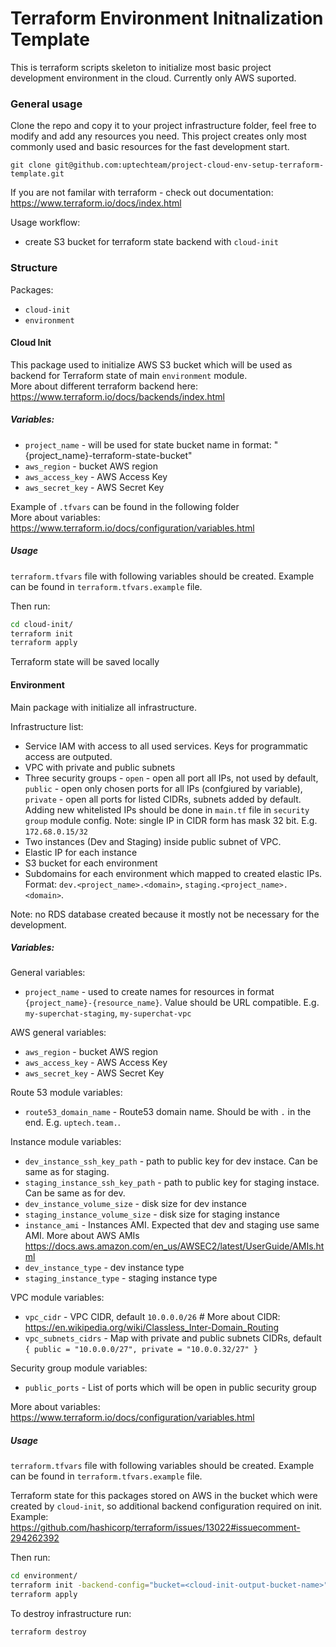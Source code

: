 # Terraform Environment Initnalization Template

This is terraform scripts skeleton to initialize most basic project development environment in the cloud. Currently only AWS suported.

### General usage

Clone the repo and copy it to your project infrastructure folder, feel free to modify and add any resources you need. This project creates only most commonly used and basic resources for the fast development start.

```
git clone git@github.com:uptechteam/project-cloud-env-setup-terraform-template.git
```

If you are not familar with terraform - check out documentation: https://www.terraform.io/docs/index.html  

Usage workflow:

 - create S3 bucket for terraform state backend with `cloud-init`


### Structure

Packages:

 - `cloud-init`
 - `environment`

#### Cloud Init

This package used to initialize AWS S3 bucket which will be used as backend for Terraform state of main `environment` module.  
More about different terraform backend here: https://www.terraform.io/docs/backends/index.html

##### Variables:

 - `project_name` - will be used for state bucket name in format: "{project_name}-terraform-state-bucket"
 - `aws_region` - bucket AWS region
 - `aws_access_key` - AWS Access Key
 - `aws_secret_key` - AWS Secret Key

Example of `.tfvars` can be found in the following folder  
More about variables: https://www.terraform.io/docs/configuration/variables.html

##### Usage

`terraform.tfvars` file with following variables should be created. Example can be found in `terraform.tfvars.example` file.  

Then run:
```bash
cd cloud-init/
terraform init
terraform apply
```

Terraform state will be saved locally


#### Environment

Main package with initialize all infrastructure.

Infrastructure list:

 - Service IAM with access to all used services. Keys for programmatic access are outputed. 
 - VPC with private and public subnets
 - Three security groups - `open` - open all port all IPs, not used by default,
 `public` - open only chosen ports for all IPs (confgiured by variable), 
 `private` - open all ports for listed CIDRs, subnets added by default. Adding new whitelisted IPs should be done in `main.tf` file in `security group` module config. Note: single IP in CIDR form has mask 32 bit. E.g. `172.68.0.15/32`
 - Two instances (Dev and Staging) inside public subnet of VPC.
 - Elastic IP for each instance
 - S3 bucket for each environment
 - Subdomains for each environment which mapped to created elastic IPs. Format: `dev.<project_name>.<domain>`, `staging.<project_name>.<domain>`.

Note: no RDS database created because it mostly not be necessary for the development. 

##### Variables:

General variables:

 - `project_name` - used to create names for resources in format `{project_name}-{resource_name}`. Value should be URL compatible. E.g. `my-superchat-staging`, `my-superchat-vpc`  

AWS general variables: 

 - `aws_region` - bucket AWS region
 - `aws_access_key` - AWS Access Key
 - `aws_secret_key` - AWS Secret Key


Route 53 module variables:

 - `route53_domain_name` - Route53 domain name. Should be with `.` in the end. E.g. `uptech.team.`.


Instance module variables:

 - `dev_instance_ssh_key_path` - path to public key for dev instace. Can be same as for staging.  
 - `staging_instance_ssh_key_path` - path to public key for staging instace. Can be same as for dev.  
 - `dev_instance_volume_size` - disk size for dev instance
 - `staging_instance_volume_size` - disk size for staging instance
 - `instance_ami` - Instances AMI. Expected that dev and staging use same AMI. More about AWS AMIs https://docs.aws.amazon.com/en_us/AWSEC2/latest/UserGuide/AMIs.html
 - `dev_instance_type` - dev instance type
 - `staging_instance_type` - staging instance type


VPC module variables:

 - `vpc_cidr` - VPC CIDR, default `10.0.0.0/26` # More about CIDR: https://en.wikipedia.org/wiki/Classless_Inter-Domain_Routing 
 - `vpc_subnets_cidrs` - Map with private and public subnets CIDRs, default `{ public = "10.0.0.0/27", private = "10.0.0.32/27" }`


Security group module variables:

 - `public_ports` - List of ports which will be open in public security group 

More about variables: https://www.terraform.io/docs/configuration/variables.html

##### Usage

`terraform.tfvars` file with following variables should be created. Example can be found in `terraform.tfvars.example` file.  

Terraform state for this packages stored on AWS in the bucket which were created by `cloud-init`, so additional backend configuration required on init. 
Example: https://github.com/hashicorp/terraform/issues/13022#issuecomment-294262392  

Then run:
```bash
cd environment/
terraform init -backend-config="bucket=<cloud-init-output-bucket-name>" -backend-config="region=us-east-1" -backend-config="access_key=<AWS_Access_key>" -backend-config="secret_key=<AWS_Secret_key>"
terraform apply
```
To destroy infrastructure run:
```bash
terraform destroy
```